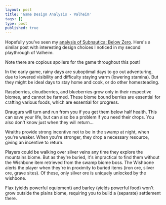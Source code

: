 ```yaml
---
layout: post
title: 'Game Design Analysis - Valheim'
tags: []
type: post
published: true
---
```


Hopefully you've seen my [analysis of Subnautica: Below Zero](https://jay.mcgavren.com/2022/09/14/subnautica-below-zero-game-design-analysis.html). Here's a similar post with interesting design choices I noticed in my second playthrough of Valheim.

Note there are copious spoilers for the game throughout this post!

<!--more-->

In the early game, rainy days are suboptimal days to go out adventuring, due to lowered visibility and difficulty staying warm (lowering stamina). But they might be ideal days to stay home and cook, or do other homesteading.

Raspberries, cloudberries, and blueberries grow only in their respective biomes, and cannot be farmed. These biome bound berries are essential for crafting various foods, which are essential for progress.

Draugurs will turn and run from you if you get them below half health. This can save your life, but can also be a problem if you need their drops. You also don't know just when they will return...

Wraiths provide strong incentive not to be in the swamp at night, when you're weaker. When you're stronger, they drop a necessary resource, giving an incentive to return.

Players could be walking over silver veins any time they explore the mountains biome. But as they're buried, it's impractical to find them without the Wishbone item retrieved from the swamp biome boss. The Wishbone alerts the player when they're in proximity to buried items (iron ore, silver ore, grave sites). Of these, only silver ore is uniquely unlocked by the wishbone.

Flax (yields powerful equipment) and barley (yields powerful food) won't grow outside the plains biome, requiring you to build a (separate) settlement there.
